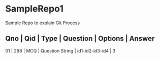 # SampleRepo1
Sample Repo to explain Git Process



Qno | Qid | Type | Question | Options | Answer
------------------------------------------------
01 | 298 | MCQ | Question String | id1-id2-id3-id4 | 3

